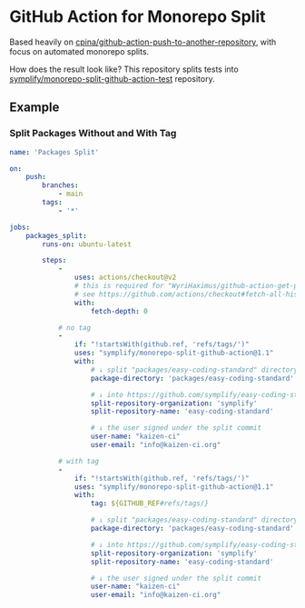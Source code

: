 # GitHub Action for Monorepo Split

Based heavily on [cpina/github-action-push-to-another-repository](https://github.com/cpina/github-action-push-to-another-repository), with focus on automated monorepo splits.

How does the result look like? This repository splits tests into [symplify/monorepo-split-github-action-test](https://github.com/symplify/monorepo-split-github-action-test) repository.

## Example


### Split Packages Without and With Tag

```yaml
name: 'Packages Split'

on:
    push:
        branches:
            - main
        tags:
            - '*'

jobs:
    packages_split:
        runs-on: ubuntu-latest

        steps:
            -
                uses: actions/checkout@v2
                # this is required for "WyriHaximus/github-action-get-previous-tag" workflow
                # see https://github.com/actions/checkout#fetch-all-history-for-all-tags-and-branches
                with:
                    fetch-depth: 0

            # no tag
            -
                if: "!startsWith(github.ref, 'refs/tags/')"
                uses: "symplify/monorepo-split-github-action@1.1"
                with:
                    # ↓ split "packages/easy-coding-standard" directory
                    package-directory: 'packages/easy-coding-standard'

                    # ↓ into https://github.com/symplify/easy-coding-standard repository
                    split-repository-organization: 'symplify'
                    split-repository-name: 'easy-coding-standard'

                    # ↓ the user signed under the split commit
                    user-name: "kaizen-ci"
                    user-email: "info@kaizen-ci.org"

            # with tag
            -
                if: "!startsWith(github.ref, 'refs/tags/')"
                uses: "symplify/monorepo-split-github-action@1.1"
                with:
                    tag: ${GITHUB_REF#refs/tags/}

                    # ↓ split "packages/easy-coding-standard" directory
                    package-directory: 'packages/easy-coding-standard'

                    # ↓ into https://github.com/symplify/easy-coding-standard repository
                    split-repository-organization: 'symplify'
                    split-repository-name: 'easy-coding-standard'

                    # ↓ the user signed under the split commit
                    user-name: "kaizen-ci"
                    user-email: "info@kaizen-ci.org"
```
